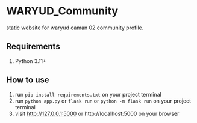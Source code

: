 # WARYUD_Community
static website for waryud caman 02 community profile.

## Requirements
1. Python 3.11+

## How to use
1. run `pip install requirements.txt` on your project terminal 
2. run `python app.py` or `flask run` or `python -m flask run` on your project terminal
3. visit http://127.0.0.1:5000 or http://localhost:5000 on your browser
